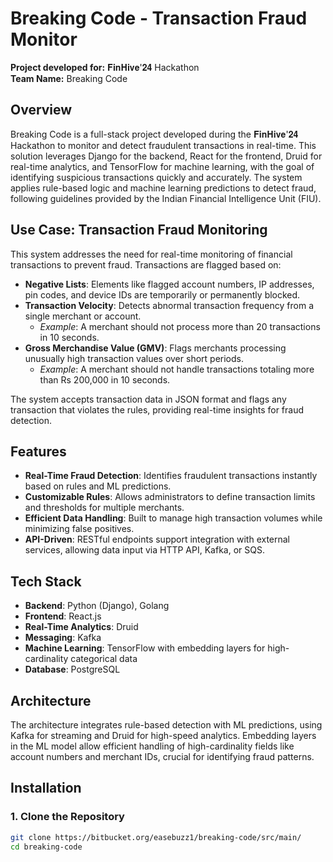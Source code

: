 # Breaking Code - Transaction Fraud Monitor

**Project developed for:** 𝐅𝐢𝐧𝐇𝐢𝐯𝐞'𝟐𝟒 Hackathon  
**Team Name:** Breaking Code

## Overview

Breaking Code is a full-stack project developed during the 𝐅𝐢𝐧𝐇𝐢𝐯𝐞'𝟐𝟒 Hackathon to monitor and detect fraudulent transactions in real-time. This solution leverages Django for the backend, React for the frontend, Druid for real-time analytics, and TensorFlow for machine learning, with the goal of identifying suspicious transactions quickly and accurately. The system applies rule-based logic and machine learning predictions to detect fraud, following guidelines provided by the Indian Financial Intelligence Unit (FIU).

## Use Case: Transaction Fraud Monitoring

This system addresses the need for real-time monitoring of financial transactions to prevent fraud. Transactions are flagged based on:

- **Negative Lists**: Elements like flagged account numbers, IP addresses, pin codes, and device IDs are temporarily or permanently blocked.
- **Transaction Velocity**: Detects abnormal transaction frequency from a single merchant or account.
  - _Example_: A merchant should not process more than 20 transactions in 10 seconds.
- **Gross Merchandise Value (GMV)**: Flags merchants processing unusually high transaction values over short periods.
  - _Example_: A merchant should not handle transactions totaling more than Rs 200,000 in 10 seconds.

The system accepts transaction data in JSON format and flags any transaction that violates the rules, providing real-time insights for fraud detection.

## Features

- **Real-Time Fraud Detection**: Identifies fraudulent transactions instantly based on rules and ML predictions.
- **Customizable Rules**: Allows administrators to define transaction limits and thresholds for multiple merchants.
- **Efficient Data Handling**: Built to manage high transaction volumes while minimizing false positives.
- **API-Driven**: RESTful endpoints support integration with external services, allowing data input via HTTP API, Kafka, or SQS.

## Tech Stack

- **Backend**: Python (Django), Golang
- **Frontend**: React.js
- **Real-Time Analytics**: Druid
- **Messaging**: Kafka
- **Machine Learning**: TensorFlow with embedding layers for high-cardinality categorical data
- **Database**: PostgreSQL

## Architecture


The architecture integrates rule-based detection with ML predictions, using Kafka for streaming and Druid for high-speed analytics. Embedding layers in the ML model allow efficient handling of high-cardinality fields like account numbers and merchant IDs, crucial for identifying fraud patterns.

## Installation

### 1. Clone the Repository

```bash
git clone https://bitbucket.org/easebuzz1/breaking-code/src/main/
cd breaking-code

